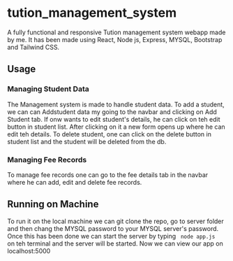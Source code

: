 # tution_management_system
A fully functional and responsive Tution management system webapp made by me. It has been made using React, Node js, Express, MYSQL, Bootstrap and Tailwind CSS.    

## Usage
### Managing Student Data
The Management system is made to handle student data. To add a student, we can can Addstudent data my going to the navbar and clicking on Add Student tab. 
If onw wants to edit student's details, he can click on teh edit button in student list. After clicking on it a new form opens up where he can edit teh details.
To delete student, one can click on the delete button in student list and the student will be deleted from the db.

### Managing Fee Records 
To manage fee records one can go to the fee details tab in the navbar where he can add, edit and delete fee records. 

## Running on Machine 
To run it on the local machine we can git clone the repo, go to server folder and then chang the MYSQL password to your MYSQL server's password.
Once this has been done we can start the server by typing <code> node app.js </code> on teh terminal  and the server will be started. Now we can view our app on localhost:5000 

